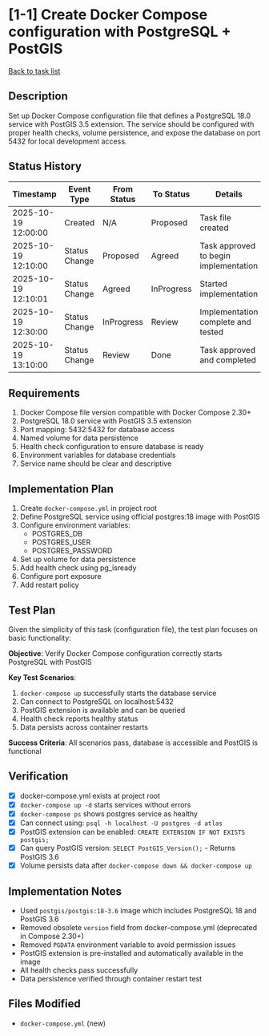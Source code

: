# [1-1] Create Docker Compose configuration with PostgreSQL + PostGIS

[Back to task list](./tasks.md)

## Description

Set up Docker Compose configuration file that defines a PostgreSQL 18.0 service with PostGIS 3.5 extension. The service should be configured with proper health checks, volume persistence, and expose the database on port 5432 for local development access.

## Status History

| Timestamp | Event Type | From Status | To Status | Details | User |
|-----------|------------|-------------|-----------|---------|------|
| 2025-10-19 12:00:00 | Created | N/A | Proposed | Task file created | User |
| 2025-10-19 12:10:00 | Status Change | Proposed | Agreed | Task approved to begin implementation | User |
| 2025-10-19 12:10:01 | Status Change | Agreed | InProgress | Started implementation | AI_Agent |
| 2025-10-19 12:30:00 | Status Change | InProgress | Review | Implementation complete and tested | AI_Agent |
| 2025-10-19 13:10:00 | Status Change | Review | Done | Task approved and completed | User |

## Requirements

1. Docker Compose file version compatible with Docker Compose 2.30+
2. PostgreSQL 18.0 service with PostGIS 3.5 extension
3. Port mapping: 5432:5432 for database access
4. Named volume for data persistence
5. Health check configuration to ensure database is ready
6. Environment variables for database credentials
7. Service name should be clear and descriptive

## Implementation Plan

1. Create `docker-compose.yml` in project root
2. Define PostgreSQL service using official postgres:18 image with PostGIS
3. Configure environment variables:
   - POSTGRES_DB
   - POSTGRES_USER
   - POSTGRES_PASSWORD
4. Set up volume for data persistence
5. Add health check using pg_isready
6. Configure port exposure
7. Add restart policy

## Test Plan

Given the simplicity of this task (configuration file), the test plan focuses on basic functionality:

**Objective**: Verify Docker Compose configuration correctly starts PostgreSQL with PostGIS

**Key Test Scenarios**:
1. `docker-compose up` successfully starts the database service
2. Can connect to PostgreSQL on localhost:5432
3. PostGIS extension is available and can be queried
4. Health check reports healthy status
5. Data persists across container restarts

**Success Criteria**: All scenarios pass, database is accessible and PostGIS is functional

## Verification

- [x] docker-compose.yml exists at project root
- [x] `docker-compose up -d` starts services without errors
- [x] `docker-compose ps` shows postgres service as healthy
- [x] Can connect using: `psql -h localhost -U postgres -d atlas`
- [x] PostGIS extension can be enabled: `CREATE EXTENSION IF NOT EXISTS postgis;`
- [x] Can query PostGIS version: `SELECT PostGIS_Version();` - Returns PostGIS 3.6
- [x] Volume persists data after `docker-compose down && docker-compose up`

## Implementation Notes

- Used `postgis/postgis:18-3.6` image which includes PostgreSQL 18 and PostGIS 3.6
- Removed obsolete `version` field from docker-compose.yml (deprecated in Compose 2.30+)
- Removed `PGDATA` environment variable to avoid permission issues
- PostGIS extension is pre-installed and automatically available in the image
- All health checks pass successfully
- Data persistence verified through container restart test

## Files Modified

- `docker-compose.yml` (new)

